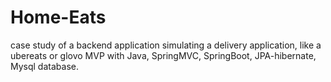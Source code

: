# Home-Eats
 case study of a  backend application simulating a delivery application, like a ubereats or glovo MVP with Java, SpringMVC, SpringBoot, JPA-hibernate, Mysql database.  
